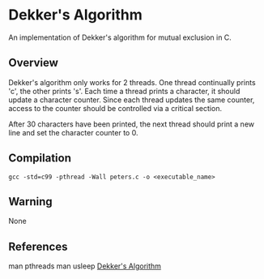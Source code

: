 # Dekker's Algorithm
An implementation of Dekker's algorithm for mutual exclusion in C.

## Overview
Dekker's algorithm only works for 2 threads. One thread continually prints 'c',
the other prints 's'. Each time a thread prints a character, it should update
a character counter. Since each thread updates the same counter, access to the
counter should be controlled via a critical section. 

After 30 characters have been printed, the next thread should print a new line
and set the character counter to 0.

## Compilation
`gcc -std=c99 -pthread -Wall peters.c -o <executable_name>`

## Warning
None

## References
man pthreads
man usleep
[Dekker's Algorithm](https://wikipedia.org/wiki/Dekker%27s_algorithm)
